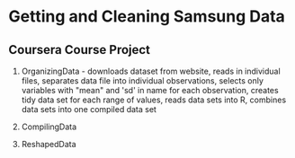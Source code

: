 Getting and Cleaning Samsung Data
=================

## Coursera Course Project

1. OrganizingData - downloads dataset from website, reads in individual files, separates data file into individual observations, selects only variables with "mean" and 'sd' in name for each observation, creates tidy data set for each range of values, reads data sets into R, combines data sets into one compiled data set

2. CompilingData

3. ReshapedData











